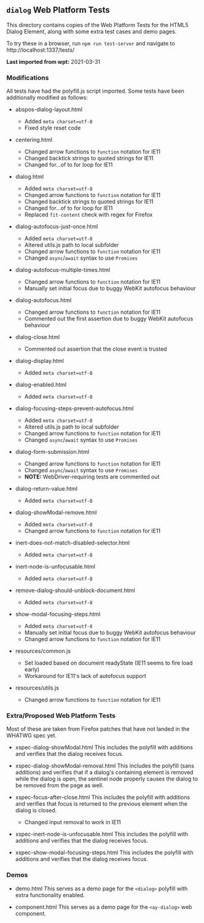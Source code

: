 ## `dialog` Web Platform Tests

This directory contains copies of the Web Platform Tests for the HTML5 Dialog
Element, along with some extra test cases and demo pages.

To try these in a browser, run `npm run test-server` and navigate to
http://localhost:1337/tests/

**Last imported from wpt:** 2021-03-31

### Modifications

All tests have had the polyfill.js script imported. Some tests have been
additionally modified as follows:

* abspos-dialog-layout.html
    * Added `meta charset=utf-8`
    * Fixed style reset code

* centering.html
    * Changed arrow functions to `function` notation for IE11
    * Changed backtick strings to quoted strings for IE11
    * Changed for...of to for loop for IE11

* dialog.html
    * Added `meta charset=utf-8`
    * Changed arrow functions to `function` notation for IE11
    * Changed backtick strings to quoted strings for IE11
    * Changed for...of to for loop for IE11
    * Replaced `fit-content` check with regex for Firefox

* dialog-autofocus-just-once.html
    * Added `meta charset=utf-8`
    * Altered utils.js path to local subfolder
    * Changed arrow functions to `function` notation for IE11
    * Changed `async`/`await` syntax to use `Promises`

* dialog-autofocus-multiple-times.html
    * Changed arrow functions to `function` notation for IE11
    * Manually set initial focus due to buggy WebKit autofocus behaviour

* dialog-autofocus.html
    * Changed arrow functions to `function` notation for IE11
    * Commented out the first assertion due to buggy WebKit autofocus behaviour

* dialog-close.html
    * Commented out assertion that the close event is trusted

* dialog-display.html
    * Added `meta charset=utf-8`

* dialog-enabled.html
    * Added `meta charset=utf-8`

* dialog-focusing-steps-prevent-autofocus.html
    * Added `meta charset=utf-8`
    * Altered utils.js path to local subfolder
    * Changed arrow functions to `function` notation for IE11
    * Changed `async`/`await` syntax to use `Promises`

* dialog-form-submission.html
    * Changed arrow functions to `function` notation for IE11
    * Changed `async`/`await` syntax to use `Promises`
    * **NOTE:** WebDriver-requiring tests are commented out

* dialog-return-value.html
    * Added `meta charset=utf-8`

* dialog-showModal-remove.html
    * Added `meta charset=utf-8`
    * Changed arrow functions to `function` notation for IE11

* inert-does-not-match-disabled-selector.html
    * Added `meta charset=utf-8`

* inert-node-is-unfocusable.html
    * Added `meta charset=utf-8`

* remove-dialog-should-unblock-document.html
    * Added `meta charset=utf-8`

* show-modal-focusing-steps.html
    * Added `meta charset=utf-8`
    * Manually set initial focus due to buggy WebKit autofocus behaviour
    * Changed arrow functions to `function` notation for IE11

* resources/common.js
    * Set loaded based on document readyState (IE11 seems to fire load early)
    * Workaround for IE11's lack of autofocus support

* resources/utils.js
    * Changed arrow functions to `function` notation for IE11

### Extra/Proposed Web Platform Tests

Most of these are taken from Firefox patches that have not landed in the WHATWG
spec yet.

* xspec-dialog-showModal.html
    This includes the polyfill with additions and verifies that the dialog
    receives focus.

* xspec-dialog-showModal-removal.html
    This includes the polyfill (sans additions) and verifies that if a dialog's
    containing element is removed while the dialog is open, the sentinel node
    properly causes the dialog to be removed from the page as well.

* xspec-focus-after-close.html
    This includes the polyfill with additions and verifies that focus is
    returned to the previous element when the dialog is closed.

    * Changed input removal to work in IE11

* xspec-inert-node-is-unfocusable.html
    This includes the polyfill with additions and verifies that the dialog
    receives focus.

* xspec-show-modal-focusing-steps.html
    This includes the polyfill with additions and verifies that the dialog
    receives focus.

### Demos

* demo.html
    This serves as a demo page for the `<dialog>` polyfill with extra
    functionality enabled.

* component.html
    This serves as a demo page for the `<ay-dialog>` web component.
